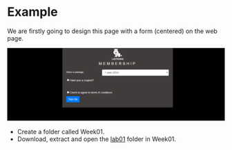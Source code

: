 
# Example

We are firstly going to design this page with a form (centered) on the web page.

![](img/example.png)

- Create a folder called Week01.
- Download, extract and open the [lab01](archives/lab01.zip) folder in Week01.





